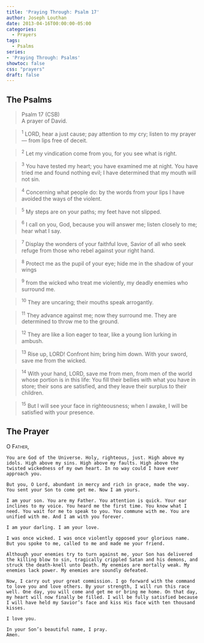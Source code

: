 ```yaml
---
title: 'Praying Through: Psalm 17'
author: Joseph Louthan
date: 2013-04-16T00:00:00-05:00
categories:
  - Prayers
tags:
  - Psalms
series:
- 'Praying Through: Psalms'
showtoc: false
css: "prayers"
draft: false
---
```

## The Psalms

>Psalm 17 (CSB)  
><sup></sup> A prayer of David. 

><sup>1</sup> LORD, hear a just cause; pay attention to my cry; listen to my prayer— from lips free of deceit. 

><sup>2</sup> Let my vindication come from you, for you see what is right. 

><sup>3</sup> You have tested my heart; you have examined me at night. You have tried me and found nothing evil; I have determined that my mouth will not sin. 

><sup>4</sup> Concerning what people do: by the words from your lips I have avoided the ways of the violent. 

><sup>5</sup> My steps are on your paths; my feet have not slipped. 

><sup>6</sup> I call on you, God, because you will answer me; listen closely to me; hear what I say. 

><sup>7</sup> Display the wonders of your faithful love, Savior of all who seek refuge from those who rebel against your right hand. 

><sup>8</sup> Protect me as the pupil of your eye; hide me in the shadow of your wings 

><sup>9</sup> from the wicked who treat me violently, my deadly enemies who surround me. 

><sup>10</sup> They are uncaring; their mouths speak arrogantly. 

><sup>11</sup> They advance against me; now they surround me. They are determined to throw me to the ground. 

><sup>12</sup> They are like a lion eager to tear, like a young lion lurking in ambush. 

><sup>13</sup> Rise up, LORD! Confront him; bring him down. With your sword, save me from the wicked. 

><sup>14</sup> With your hand, LORD, save me from men, from men of the world whose portion is in this life: You fill their bellies with what you have in store; their sons are satisfied, and they leave their surplus to their children. 

><sup>15</sup> But I will see your face in righteousness; when I awake, I will be satisfied with your presence.

## The Prayer

<div style="font-variant: small-caps;">
  O Father,
</div>

```text
You are God of the Universe. Holy, righteous, just. High above my idols. High above my sins. High above my faults. High above the twisted wickedness of my own heart. In no way could I have ever approach you.

But you, O Lord, abundant in mercy and rich in grace, made the way. You sent your Son to come get me. Now I am yours.

I am your son. You are my Father. You attention is quick. Your ear inclines to my voice. You heard me the first time. You know what I need. You wait for me to speak to you. You commune with me. You are unified with me. And I am with you forever.

I am your darling. I am your love.

I was once wicked. I was once violently opposed your glorious name. But you spoke to me, called to me and made me your friend.

Although your enemies try to turn against me, your Son has delivered the killing blow to sin, tragically crippled Satan and his demons, and struck the death-knell unto Death. My enemies are mortally weak. My enemies lack power. My enemies are soundly defeated.

Now, I carry out your great commission. I go forward with the command to love you and love others. By your strength, I will run this race well. One day, you will come and get me or bring me home. On that day, my heart will now finally be filled. I will be fully satisfied because I will have held my Savior’s face and kiss His face with ten thousand kisses.

I love you.

In your Son’s beautiful name, I pray.
Amen.
```
